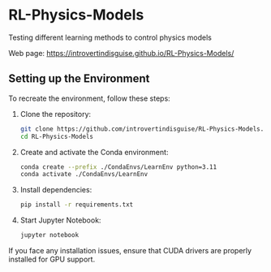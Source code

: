 # RL-Physics-Models
Testing different learning methods to control physics models

Web page: https://introvertindisguise.github.io/RL-Physics-Models/



## Setting up the Environment

To recreate the environment, follow these steps:

1. Clone the repository:
    ```bash
    git clone https://github.com/introvertindisguise/RL-Physics-Models.git
    cd RL-Physics-Models
    ```

2. Create and activate the Conda environment:
    ```bash
    conda create --prefix ./CondaEnvs/LearnEnv python=3.11
    conda activate ./CondaEnvs/LearnEnv
    ```

3. Install dependencies:
    ```bash
    pip install -r requirements.txt
    ```

4. Start Jupyter Notebook:
    ```bash
    jupyter notebook
    ```

If you face any installation issues, ensure that CUDA drivers are properly installed for GPU support.
